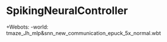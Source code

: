 # SpikingNeuralController


+Webots: 
  -world:  	tmaze_Jh_mlp&snn_new_communication_epuck_5x_normal.wbt
